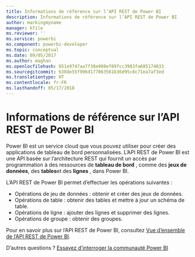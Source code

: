 ```yaml
---
title: Informations de référence sur l’API REST de Power BI
description: Informations de référence sur l’API REST de Power BI
author: markingmyname
manager: kfile
ms.reviewer: ''
ms.service: powerbi
ms.component: powerbi-developer
ms.topic: conceptual
ms.date: 09/05/2017
ms.author: maghan
ms.openlocfilehash: 851e9747aa7f38e908ef89fcc3983fa605174033
ms.sourcegitcommit: 638de55f996d177063561b36d95c8c71ea7af3ed
ms.translationtype: HT
ms.contentlocale: fr-FR
ms.lasthandoff: 05/17/2018
---
```

# <a name="power-bi-rest-api-reference"></a>Informations de référence sur l’API REST de Power BI
Power BI est un service cloud que vous pouvez utiliser pour créer des applications de tableau de bord personnalisées. L’API REST de Power BI est une API basée sur l’architecture REST qui fournit un accès par programmation à des ressources de **tableau de bord** , comme des **jeux de données**, des **tables**et des **lignes** , dans Power BI.

L’API REST de Power BI permet d’effectuer les opérations suivantes :

* Opérations de jeu de données : obtenir et créer des jeux de données.
* Opérations de table : obtenir des tables et mettre à jour un schéma de table.
* Opérations de ligne : ajouter des lignes et supprimer des lignes.
* Opérations de groupe : obtenir des groupes.

Pour en savoir plus sur l’API REST de Power BI, consultez [Vue d’ensemble de l’API REST de Power BI](https://msdn.microsoft.com/library/dn877544.aspx).

D’autres questions ? [Essayez d’interroger la communauté Power BI](http://community.powerbi.com/)

